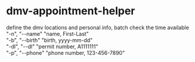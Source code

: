 # dmv-appointment-helper
define the dmv locations and personal info, batch check the time available  
"-n", "--name" "name, First-Last"  
"-b", "--birth" "birth, yyyy-mm-dd"  
"-dl", "--dl" "permit number, A1111111"  
"-p", "--phone" "phone number, 123-456-7890"  
